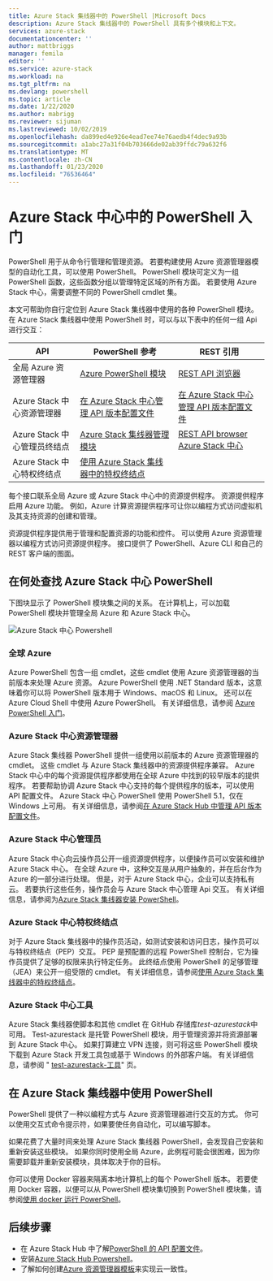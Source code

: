 ```yaml
---
title: Azure Stack 集线器中的 PowerShell |Microsoft Docs
description: Azure Stack 集线器中的 PowerShell 具有多个模块和上下文。
services: azure-stack
documentationcenter: ''
author: mattbriggs
manager: femila
editor: ''
ms.service: azure-stack
ms.workload: na
ms.tgt_pltfrm: na
ms.devlang: powershell
ms.topic: article
ms.date: 1/22/2020
ms.author: mabrigg
ms.reviewer: sijuman
ms.lastreviewed: 10/02/2019
ms.openlocfilehash: da899ed4e926e4ead7ee74e76aedb4f4dec9a93b
ms.sourcegitcommit: a1abc27a31f04b703666de02ab39ffdc79a632f6
ms.translationtype: MT
ms.contentlocale: zh-CN
ms.lasthandoff: 01/23/2020
ms.locfileid: "76536464"
---
```

# <a name="get-started-with-powershell-in-azure-stack-hub"></a>Azure Stack 中心中的 PowerShell 入门

PowerShell 用于从命令行管理和管理资源。 若要构建使用 Azure 资源管理器模型的自动化工具，可以使用 PowerShell。 PowerShell 模块可定义为一组 PowerShell 函数，这些函数分组以管理特定区域的所有方面。 若要使用 Azure Stack 中心，需要调整不同的 PowerShell cmdlet 集。

本文可帮助你自行定位到 Azure Stack 集线器中使用的各种 PowerShell 模块。 在 Azure Stack 集线器中使用 PowerShell 时，可以与以下表中的任何一组 Api 进行交互：

| API | PowerShell 参考 | REST 引用 |
| --- | --- | --- |
| 全局 Azure 资源管理器 | [Azure PowerShell 模块](https://github.com/Azure/azure-powershell/blob/master/documentation/azure-powershell-modules.md) | [REST API 浏览器](https://docs.microsoft.com/rest/api/) |
| Azure Stack 中心资源管理器 | [在 Azure Stack 中心管理 API 版本配置文件](azure-stack-version-profiles.md) | [在 Azure Stack 中心管理 API 版本配置文件](azure-stack-version-profiles.md) |
| Azure Stack 中心管理员终结点 | [Azure Stack 集线器管理模块](https://docs.microsoft.com/powershell/azure/azure-stack/overview) | [REST API browser Azure Stack 中心](https://docs.microsoft.com/rest/api/?term=Azure%20Azure%20Stack%20Admin) |
| Azure Stack 中心特权终结点 | [使用 Azure Stack 集线器中的特权终结点](../operator/azure-stack-privileged-endpoint.md) | |

每个接口联系全局 Azure 或 Azure Stack 中心中的资源提供程序。 资源提供程序启用 Azure 功能。 例如，Azure 计算资源提供程序可让你以编程方式访问虚拟机及其支持资源的创建和管理。

资源提供程序提供用于管理和配置资源的功能和控件。 可以使用 Azure 资源管理器以编程方式访问资源提供程序。 接口提供了 PowerShell、Azure CLI 和自己的 REST 客户端的图面。

## <a name="where-to-find-azure-stack-hub-powershell"></a>在何处查找 Azure Stack 中心 PowerShell

下图块显示了 PowerShell 模块集之间的关系。 在计算机上，可以加载 PowerShell 模块并管理全局 Azure 和 Azure Stack 中心。

![Azure Stack 中心 Powershell](media/azure-stack-powershell-overview/Azure-Stack-PowerShell.png)

### <a name="global-azure"></a>全球 Azure

Azure PowerShell 包含一组 cmdlet，这些 cmdlet 使用 Azure 资源管理器的当前版本来处理 Azure 资源。 Azure PowerShell 使用 .NET Standard 版本，这意味着你可以将 PowerShell 版本用于 Windows、macOS 和 Linux。 还可以在 Azure Cloud Shell 中使用 Azure PowerShell。 有关详细信息，请参阅 [Azure PowerShell 入门](https://docs.microsoft.com/powershell/azure/get-started-azureps)。

### <a name="azure-stack-hub-resource-manager"></a>Azure Stack 中心资源管理器

Azure Stack 集线器 PowerShell 提供一组使用以前版本的 Azure 资源管理器的 cmdlet。 这些 cmdlet 与 Azure Stack 集线器中的资源提供程序兼容。 Azure Stack 中心中的每个资源提供程序都使用在全球 Azure 中找到的较早版本的提供程序。 若要帮助协调 Azure Stack 中心支持的每个提供程序的版本，可以使用 API 配置文件。 Azure Stack 中心 PowerShell 使用 PowerShell 5.1，仅在 Windows 上可用。 有关详细信息，请参阅[在 Azure Stack Hub 中管理 API 版本配置文件](azure-stack-version-profiles.md)。

### <a name="azure-stack-hub-administrator"></a>Azure Stack 中心管理员

Azure Stack 中心向云操作员公开一组资源提供程序，以便操作员可以安装和维护 Azure Stack 中心。 在全球 Azure 中，这种交互是从用户抽象的，并在后台作为 Azure 的一部分进行处理。 但是，对于 Azure Stack 中心，企业可以支持私有云。 若要执行这些任务，操作员会与 Azure Stack 中心管理 Api 交互。 有关详细信息，请参阅为[Azure Stack 集线器安装 PowerShell](../operator/azure-stack-powershell-install.md)。

### <a name="azure-stack-hub-privileged-endpoint"></a>Azure Stack 中心特权终结点

对于 Azure Stack 集线器中的操作员活动，如测试安装和访问日志，操作员可以与特权终结点（PEP）交互。 PEP 是预配置的远程 PowerShell 控制台，它为操作员提供了足够的权限来执行特定任务。 此终结点使用 PowerShell 的足够管理（JEA）来公开一组受限的 cmdlet。 有关详细信息，请参阅[使用 Azure Stack 集线器中的特权终结点](../operator/azure-stack-privileged-endpoint.md)。

### <a name="azure-stack-hub-tools"></a>Azure Stack 中心工具

Azure Stack 集线器使脚本和其他 cmdlet 在 GitHub 存储库*test-azurestack*中可用。 Test-azurestack 是托管 PowerShell 模块，用于管理资源并将资源部署到 Azure Stack 中心。 如果打算建立 VPN 连接，则可将这些 PowerShell 模块下载到 Azure Stack 开发工具包或基于 Windows 的外部客户端。 有关详细信息，请参阅 " [test-azurestack-工具](https://github.com/Azure/AzureStack-Tools)" 页。

## <a name="work-with-powershell-in-azure-stack-hub"></a>在 Azure Stack 集线器中使用 PowerShell

PowerShell 提供了一种以编程方式与 Azure 资源管理器进行交互的方式。 你可以使用交互式命令提示符，如果要使任务自动化，可以编写脚本。

如果花费了大量时间来处理 Azure Stack 集线器 PowerShell，会发现自己安装和重新安装这些模块。 如果你同时使用全局 Azure，此例程可能会很困难，因为你需要卸载并重新安装模块，具体取决于你的目标。 

你可以使用 Docker 容器来隔离本地计算机上的每个 PowerShell 版本。 若要使用 Docker 容器，以便可以从 PowerShell 模块集切换到 PowerShell 模块集，请参阅[使用 docker 运行 PowerShell](azure-stack-powershell-user-docker.md)。


## <a name="next-steps"></a>后续步骤

- 在 Azure Stack Hub 中了解[PowerShell 的 API 配置文件](azure-stack-version-profiles.md)。
- 安装[Azure Stack Hub Powershell](../operator/azure-stack-powershell-install.md)。
- 了解如何创建[Azure 资源管理器模板](azure-stack-develop-templates.md)来实现云一致性。
